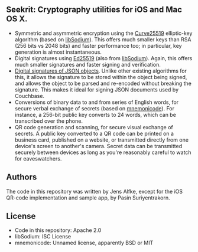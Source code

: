 ## Seekrit: Cryptography utilities for iOS and Mac OS X.

* Symmetric and asymmetric encryption using the [Curve25519](http://cr.yp.to/ecdh.html) elliptic-key algorithm (based on [libSodium](https://github.com/jedisct1/libsodium)). This offers much smaller keys than RSA (256 bits vs 2048 bits) and faster performance too; in particular, key generation is almost instantaneous.
* Digital signatures using [Ed25519](http://ed25519.cr.yp.to/) (also from [libSodium](https://github.com/jedisct1/libsodium)). Again, this offers much smaller signatures and faster signing and verification.
* [Digital signatures of JSON objects](https://github.com/couchbase/couchbase-lite-ios/wiki/Signed-Documents). Unlike other existing algorithms for this, it allows the signature to be stored within the object being signed, and allows the object to be parsed and re-encoded without breaking the signature. This makes it ideal for signing JSON documents used by Couchbase.
* Conversions of binary data to and from series of English words, for secure verbal exchange of secrets (based on [mnemonicode](https://github.com/singpolyma/mnemonicode)). For instance, a 256-bit public key converts to 24 words, which can be transcribed over the phone.
* QR code generation and scanning, for secure visual exchange of secrets. A public key converted to a QR code can be printed on a business card, published on a website, or transmitted directly from one device's screen to another's camera. Secret data can be transmitted securely between devices as long as you're reasonably careful to watch for eaveswatchers.

## Authors

The code in this repository was written by Jens Alfke, except for the iOS QR-code implementation and sample app, by Pasin Suriyentrakorn.

## License

* Code in this repository: Apache 2.0
* libSodium: ISC License
* mnemonicode: Unnamed license, apparently BSD or MIT
